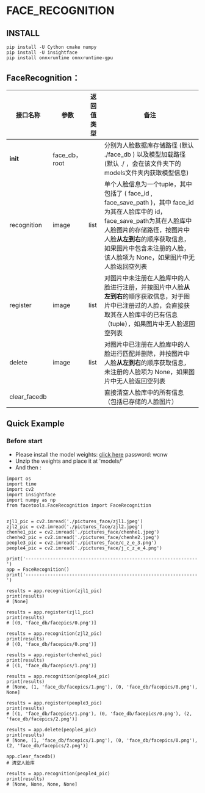 # FACE_RECOGNITION

## INSTALL

```
pip install -U Cython cmake numpy
pip install -U insightface
pip install onnxruntime onnxruntime-gpu 
```
## 
## FaceRecognition：

|接口名称|参数|返回值类型|备注|
|----|----|----|----|
|__init__|face_db，root||分别为人脸数据库存储路径 (默认 ./face_db ) 以及模型加载路径 (默认 ./ ，会在该文件夹下的models文件夹内获取模型信息)|
|recognition|image|list|单个人脸信息为一个tuple，其中包括了 ( face_id , face_save_path )，其中 face_id为其在人脸库中的 id，face_save_path为其在人脸库中人脸图片的存储路径，按图片中人脸**从左到右**的顺序获取信息，如果图片中包含未注册的人脸，该人脸项为 None，如果图片中无人脸返回空列表|
|register|image|list|对图片中未注册在人脸库中的人脸进行注册，并按图片中人脸**从左到右**的顺序获取信息，对于图片中已注册过的人脸，会直接获取其在人脸库中的已有信息（tuple），如果图片中无人脸返回空列表|
|delete|image|list|对图片中已注册在人脸库中的人脸进行匹配并删除，并按图片中人脸**从左到右**的顺序获取信息，未注册的人脸项为 None，如果图片中无人脸返回空列表|
|clear_facedb|||直接清空人脸库中的所有信息（包括已存储的人脸图片）|

## Quick Example

### Before start
- Please install the model weights:  [click here](https://pan.baidu.com/s/1wuiwwqUlZwFpx6Yyq2UaJg) password: wcnw
- Unzip the weights and place it at 'models/'
- And then : 
```
import os
import time
import cv2
import insightface
import numpy as np
from facetools.FaceRecognition import FaceRecognition


zjl1_pic = cv2.imread('./pictures_face/zjl1.jpeg')
zjl2_pic = cv2.imread('./pictures_face/zjl2.jpeg')
chenhe1_pic = cv2.imread('./pictures_face/chenhe1.jpeg')
chenhe2_pic = cv2.imread('./pictures_face/chenhe2.jpeg')
people3_pic = cv2.imread('./pictures_face/c_z_e_3.png')
people4_pic = cv2.imread('./pictures_face/j_c_z_e_4.png')

print('---------------------------------------------------------------')
app = FaceRecognition()
print('---------------------------------------------------------------')

results = app.recognition(zjl1_pic)
print(results) 
# [None]

results = app.register(zjl1_pic)
print(results) 
# [(0, 'face_db/facepics/0.png')]

results = app.recognition(zjl2_pic)
print(results) 
# [(0, 'face_db/facepics/0.png')]

results = app.register(chenhe1_pic)
print(results) 
# [(1, 'face_db/facepics/1.png')]

results = app.recognition(people4_pic)
print(results) 
# [None, (1, 'face_db/facepics/1.png'), (0, 'face_db/facepics/0.png'), None]

results = app.register(people3_pic)
print(results) 
# [(1, 'face_db/facepics/1.png'), (0, 'face_db/facepics/0.png'), (2, 'face_db/facepics/2.png')]

results = app.delete(people4_pic)
print(results) 
# [None, (1, 'face_db/facepics/1.png'), (0, 'face_db/facepics/0.png'), (2, 'face_db/facepics/2.png')]

app.clear_facedb()
# 清空人脸库

results = app.recognition(people4_pic)
print(results) 
# [None, None, None, None]
```




